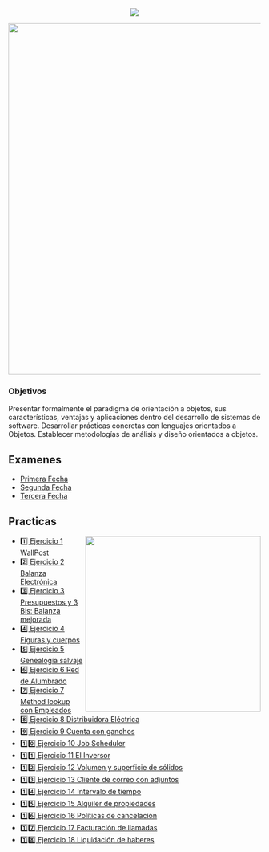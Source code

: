 
<div align="center"> 
<img src="https://readme-typing-svg.demolab.com?font=Fira+Code&size=25&duration=1200&pause=1000&color=77D77D&center=true&width=435&lines=💻 Orientacion a Objetos 1 💻"/>
</div>

<div width="700" align="center"> 
  <p><img  width="700" src="https://64.media.tumblr.com/3cea19ce57ec895f949350486b89d8b7/tumblr_owj2nonndY1ww81r3o1_540.gifv"></p>

</div>


<h3>Objetivos</h3>
Presentar formalmente el paradigma de orientación a objetos, sus características, ventajas y aplicaciones
dentro del desarrollo de sistemas de software. Desarrollar prácticas concretas con lenguajes orientados a
Objetos. Establecer metodologías de análisis y diseño orientados a objetos.



<h2>Examenes</h2>

- [Primera Fecha](/Primer&%Parcial.jpeg)
- [Segunda Fecha](/Primer%Recuperatorio.jpeg)
- [Tercera Fecha](/Segundo%Recuperatorio.jpeg) 


<h2>Practicas</h2>

<p><img  width="350" align='right' src="https://media.tenor.com/PBcGjKppnacAAAAd/pixel-art.gif"></p>


- [1️⃣ Ejercicio 1 WallPost](/1-Ejericio1)
- [2️⃣ Ejercicio 2 Balanza Electrónica](/2-Ejericio2)
- [3️⃣ Ejercicio 3 Presupuestos y 3 Bis: Balanza mejorada](/3-Ejericio3)
- [4️⃣ Ejercicio 4 Figuras y cuerpos](/4-Ejericio4)
- [5️⃣ Ejercicio 5 Genealogía salvaje](/5-Ejericio5)
- [6️⃣ Ejercicio 6 Red de Alumbrado](/6-Ejericio6)
- [7️⃣ Ejercicio 7 Method lookup con Empleados](/7-Ejericio7)
- [8️⃣ Ejercicio 8 Distribuidora Eléctrica](/8-Ejericio8)
- [9️⃣ Ejercicio 9 Cuenta con ganchos](/9-Ejericio9)
- [1️⃣0️⃣ Ejercicio 10 Job Scheduler](/10-Ejericio10)
- [1️⃣1️⃣ Ejercicio 11 El Inversor](/11-Ejericio11)
- [1️⃣2️⃣ Ejercicio 12 Volumen y superficie de sólidos](/12-Ejericio12)
- [1️⃣3️⃣ Ejercicio 13 Cliente de correo con adjuntos](/13-Ejericio13)
- [1️⃣4️⃣ Ejercicio 14 Intervalo de tiempo](/14-Ejericio14)
- [1️⃣5️⃣ Ejercicio 15 Alquiler de propiedades](/15-Ejericio15)
- [1️⃣6️⃣ Ejercicio 16 Políticas de cancelación](/16-Ejericio16)
- [1️⃣7️⃣ Ejercicio 17 Facturación de llamadas](/17-Ejericio17)
- [1️⃣8️⃣ Ejercicio 18 Liquidación de haberes](/18-Ejericio18)


